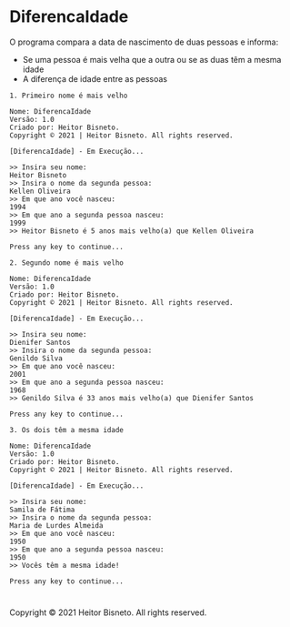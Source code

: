 # DiferencaIdade
O programa compara a data de nascimento de duas pessoas e informa:

* Se uma pessoa é mais velha que a outra ou se as duas têm a mesma idade
* A diferença de idade entre as pessoas

`1. Primeiro nome é mais velho`

```
Nome: DiferencaIdade
Versão: 1.0
Criado por: Heitor Bisneto.
Copyright © 2021 | Heitor Bisneto. All rights reserved.

[DiferencaIdade] - Em Execução...

>> Insira seu nome:
Heitor Bisneto
>> Insira o nome da segunda pessoa:
Kellen Oliveira
>> Em que ano você nasceu:
1994
>> Em que ano a segunda pessoa nasceu:
1999
>> Heitor Bisneto é 5 anos mais velho(a) que Kellen Oliveira

Press any key to continue...
```

`2. Segundo nome é mais velho`

```
Nome: DiferencaIdade
Versão: 1.0
Criado por: Heitor Bisneto.
Copyright © 2021 | Heitor Bisneto. All rights reserved.

[DiferencaIdade] - Em Execução...

>> Insira seu nome:
Dienifer Santos
>> Insira o nome da segunda pessoa:
Genildo Silva
>> Em que ano você nasceu:
2001
>> Em que ano a segunda pessoa nasceu:
1968
>> Genildo Silva é 33 anos mais velho(a) que Dienifer Santos

Press any key to continue...
```

`3. Os dois têm a mesma idade`

```
Nome: DiferencaIdade
Versão: 1.0
Criado por: Heitor Bisneto.
Copyright © 2021 | Heitor Bisneto. All rights reserved.

[DiferencaIdade] - Em Execução...

>> Insira seu nome:
Samila de Fátima
>> Insira o nome da segunda pessoa:
Maria de Lurdes Almeida
>> Em que ano você nasceu:
1950
>> Em que ano a segunda pessoa nasceu:
1950
>> Vocês têm a mesma idade!

Press any key to continue...
```




#

Copyright © 2021 Heitor Bisneto. All rights reserved.
